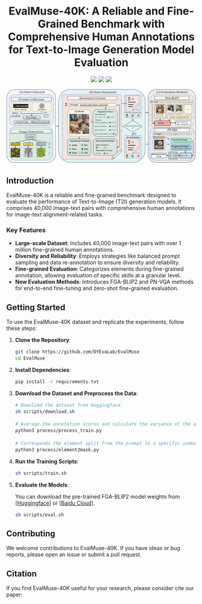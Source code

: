 <div align="center">
   <h1>EvalMuse-40K: A Reliable and Fine-Grained Benchmark with Comprehensive Human Annotations for Text-to-Image Generation Model Evaluation</h1>
   <div>
      <a href="https://github.com/DYEvaLab/EvalMuse"><img src="https://img.shields.io/github/stars/DYEvaLab/EvalMuse"/></a>
      <a href=""><img src="https://img.shields.io/badge/Arxiv-2309:1418-red"/></a>
       <a href="https://huggingface.co/datasets/DY-Evalab/EvalMuse"><img src="https://img.shields.io/badge/%F0%9F%A4%97%20Hugging%20Face-Dataset-green"></a>
   </div>
      <p align="center">
      <img src="assets/images/framework.png" alt="EvalMuse framework">
   </p>
</div>


## Introduction
EvalMuse-40K is a reliable and fine-grained benchmark designed to evaluate the performance of Text-to-Image (T2I) generation models. It comprises 40,000 image-text pairs with comprehensive human annotations for image-text alignment-related tasks.

### Key Features

- **Large-scale Dataset**: Includes 40,000 image-text pairs with over 1 million fine-grained human annotations.
- **Diversity and Reliability**: Employs strategies like balanced prompt sampling and data re-annotation to ensure diversity and reliability.
- **Fine-grained Evaluation**: Categorizes elements during fine-grained annotation, allowing evaluation of specific skills at a granular level.
- **New Evaluation Methods**: Introduces FGA-BLIP2 and PN-VQA methods for end-to-end fine-tuning and zero-shot fine-grained evaluation.

## Getting Started

To use the EvalMuse-40K dataset and replicate the experiments, follow these steps:

1. **Clone the Repository**:
   ```bash
   git clone https://github.com/DYEvaLab/EvalMuse
   cd EvalMuse
   ```
2. **Install Dependencies**:
   ```bash
   pip install -r requirements.txt
   ```
3. **Download the Dataset and Preprocess the Data**:
   ```bash
   # Download the dataset from Huggingface
   sh scripts/download.sh

   # Average the annotation scores and calculate the variance of the alignment scores for different image-text pairs corresponding to the same prompt
   python3 process/process_train.py

   # Corresponds the element split from the prompt to a specific index in the prompt
   python3 process/element2mask.py
   ```
4. **Run the Training Scripts**:
   ```bash
   sh scripts/train.sh
   ```
5. **Evaluate the Models**:

   You can download the pre-trained FGA-BLIP2 model weights from 
   [[Huggingface]()]
   or [[Baidu Cloud]()].
   ```bash
   sh scripts/eval.sh
   ```


<!-- ## Usage

The repository contains the following directories:

- `data/`: Contains the dataset files and instructions on how to preprocess them.
- `models/`: Houses the FGA-BLIP2 model implementation and pre-trained weights.
- `scripts/`: Includes the scripts for training and evaluating the models.
- `evaluation/`: Contains the PN-VQA evaluation methodology and code. -->

## Contributing

We welcome contributions to EvalMuse-40K. If you have ideas or bug reports, please open an issue or submit a pull request.


## Citation

If you find EvalMuse-40K useful for your research, please consider cite our paper:
